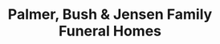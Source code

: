 ---
title: "Palmer, Bush & Jensen Family Funeral Homes"
url: /lansing/palmer-bush-and-jensen-family-funeral-homes/
shop: funeral directors
---